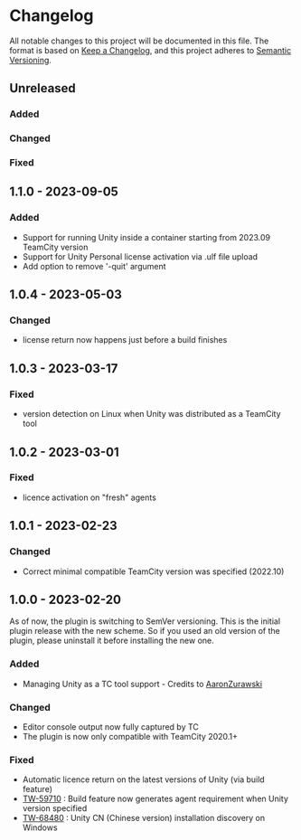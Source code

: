 # Changelog
All notable changes to this project will be documented in this file.
The format is based on [Keep a Changelog](https://keepachangelog.com/en/1.0.0/),
and this project adheres to [Semantic Versioning](https://semver.org/spec/v2.0.0.html).

## Unreleased

### Added

### Changed

### Fixed

## 1.1.0 - 2023-09-05

### Added
- Support for running Unity inside a container starting from 2023.09 TeamCity version
- Support for Unity Personal license activation via .ulf file upload
- Add option to remove '-quit' argument

## 1.0.4 - 2023-05-03

### Changed
- license return now happens just before a build finishes

## 1.0.3 - 2023-03-17

### Fixed
- version detection on Linux when Unity was distributed as a TeamCity tool

## 1.0.2 - 2023-03-01

### Fixed
- licence activation on "fresh" agents

## 1.0.1 - 2023-02-23

### Changed
- Correct minimal compatible TeamCity version was specified (2022.10)

## 1.0.0 - 2023-02-20
As of now, the plugin is switching to SemVer versioning. This is the initial plugin release with the new scheme.
So if you used an old version of the plugin, please uninstall it before installing the new one.

### Added
- Managing Unity as a TC tool support - Credits to [AaronZurawski](https://github.com/AaronZurawski)

### Changed
- Editor console output now fully captured by TC
- The plugin is now only compatible with TeamCity 2020.1+

### Fixed
- Automatic licence return on the latest versions of Unity (via build feature)
- [TW-59710](https://youtrack.jetbrains.com/issue/TW-59710/Unity-build-feature-setting-Unity-version-doesnt-generate-an-agent-requirement) 
\: Build feature now generates agent requirement when Unity version specified
- [TW-68480](https://youtrack.jetbrains.com/issue/TW-68480/Unity-plugin-Unity-not-detected-with-no-apparent-reason-why)
\: Unity CN (Chinese version) installation discovery on Windows
